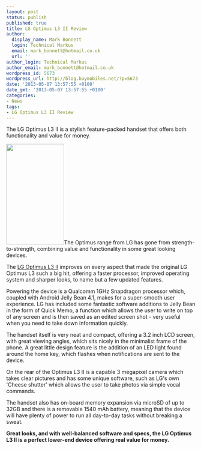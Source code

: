 ```yaml
---
layout: post
status: publish
published: true
title: LG Optimus L3 II Review
author:
  display_name: Mark Bonnett
  login: Technical Markus
  email: mark_bonnett@hotmail.co.uk
  url: ''
author_login: Technical Markus
author_email: mark_bonnett@hotmail.co.uk
wordpress_id: 5673
wordpress_url: http://blog.buymobiles.net/?p=5673
date: '2013-05-07 13:57:55 +0100'
date_gmt: '2013-05-07 13:57:55 +0100'
categories:
- News
tags:
- LG Optimus L3 II Review
---
```

<p><span class="postStandFirst">The LG Optimus L3 II is a stylish feature-packed handset that offers both functionality and value for money.</span></p>
<p style="text-align: left;"><a href="http://www.buymobilephones.net/mobile-phones/lg/lg-optimus-l3-ii"><img class="aligncenter" src="http://www.buymobilephones.net/prodimg/lg_optimus_l3ii.jpg" alt="" width="154" height="268" /></a>The Optimus range from LG has gone from strength-to-strength, combining value and functionality in some great looking devices.</p>
<p>The&nbsp;<a href="http://www.buymobilephones.net/mobile-phones/lg/lg-optimus-l3-ii">LG Optimus L3 II</a>&nbsp;improves on every aspect that made the original&nbsp;LG Optimus L3&nbsp;such a big hit, offering a faster processor, improved operating system and sharper looks, to name but a few updated features.</p>
<p>Powering the device is a Qualcomm 1GHz Snapdragon processor which, coupled with Android Jelly Bean 4.1, makes for a super-smooth user experience. LG has included some fantastic software additions to Jelly Bean in the form of Quick Memo, a function which allows the user to write on top of any screen and is then saved as an edited screen shot - very useful when you need to take down information quickly.</p>
<p>The handset itself is very neat and compact, offering a 3.2 inch LCD screen, with great viewing angles, which sits nicely in the minimalist frame of the phone. A great little design feature is the addition of an LED light found around the home key, which flashes when notifications are sent to the device.</p>
<p>On the rear of the Optimus L3 II is a capable 3 megapixel camera which takes clear pictures and has some unique software, such as LG's own 'Cheese shutter' which allows the user to take photos via simple vocal commands.</p>
<p>The handset also has on-board memory expansion via microSD of up to 32GB and there is a removable 1540 mAh battery, meaning that the device will have plenty of power to run all day-to-day tasks without breaking a sweat.</p>
<p><strong>Great looks, and with well-balanced software and specs, the LG Optimus L3 II is a perfect lower-end device offering real value for money.</strong></p>
